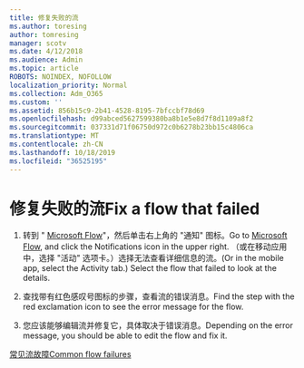 ```yaml
---
title: 修复失败的流
ms.author: toresing
author: tomresing
manager: scotv
ms.date: 4/12/2018
ms.audience: Admin
ms.topic: article
ROBOTS: NOINDEX, NOFOLLOW
localization_priority: Normal
ms.collection: Adm_O365
ms.custom: ''
ms.assetid: 856b15c9-2b41-4528-8195-7bfccbf78d69
ms.openlocfilehash: d99abced5627599380ba8b1e5e8d7f8d1109a8f2
ms.sourcegitcommit: 037331d71f06750d972c0b6278b23bb15c4806ca
ms.translationtype: MT
ms.contentlocale: zh-CN
ms.lasthandoff: 10/18/2019
ms.locfileid: "36525195"
---
```

# <a name="fix-a-flow-that-failed"></a><span data-ttu-id="084e3-102">修复失败的流</span><span class="sxs-lookup"><span data-stu-id="084e3-102">Fix a flow that failed</span></span>

1. <span data-ttu-id="084e3-103">转到 " [Microsoft Flow](https://flow.microsoft.com/)"，然后单击右上角的 "通知" 图标。</span><span class="sxs-lookup"><span data-stu-id="084e3-103">Go to [Microsoft Flow](https://flow.microsoft.com/), and click the Notifications icon in the upper right.</span></span> <span data-ttu-id="084e3-104">（或在移动应用中，选择 "活动" 选项卡。）选择无法查看详细信息的流。</span><span class="sxs-lookup"><span data-stu-id="084e3-104">(Or in the mobile app, select the Activity tab.) Select the flow that failed to look at the details.</span></span>
    
2. <span data-ttu-id="084e3-105">查找带有红色感叹号图标的步骤，查看流的错误消息。</span><span class="sxs-lookup"><span data-stu-id="084e3-105">Find the step with the red exclamation icon to see the error message for the flow.</span></span>
    
3. <span data-ttu-id="084e3-106">您应该能够编辑流并修复它，具体取决于错误消息。</span><span class="sxs-lookup"><span data-stu-id="084e3-106">Depending on the error message, you should be able to edit the flow and fix it.</span></span> 
    
[<span data-ttu-id="084e3-107">常见流故障</span><span class="sxs-lookup"><span data-stu-id="084e3-107">Common flow failures</span></span>](https://go.microsoft.com/fwlink/?linkid=872110)
  

